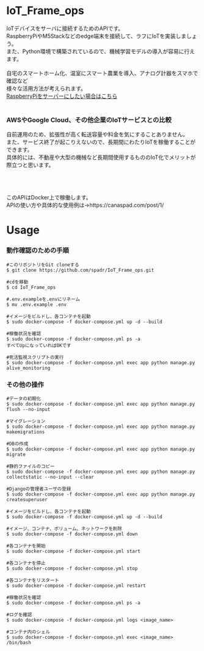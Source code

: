 # IoT_Frame_ops
IoTデバイスをサーバに接続するためのAPIです。<br>
RaspberryPiやM5Stackなどのedge端末を接続して、ラフにIoTを実装しましょう。<br>
また、Python環境で構築されているので、機械学習モデルの導入が容易に行えます。<br>
<br>
自宅のスマートホーム化、温室にスマート農業を導入、アナログ計器をスマホで確認など<br>
様々な活用方法が考えられます。<br>
[RaspberryPiをサーバーにしたい場合はこちら](https://github.com/spadr/IoT_Frame_RaspberryPi)<br>
<br>

### AWSやGoogle Cloud、その他企業のIoTサービスとの比較
自前運用のため、拡張性が高く転送容量や料金を気にすることありません。<br>
また、サービス終了が起こりえないので、長期間にわたりIoTを稼働することができます。<br>
具体的には、不動産や大型の機械など長期間使用するもののIoT化でメリットが際立つと思います。<br>

<br>
<br>
<br>
このAPIはDocker上で稼働します。<br>
APIの使い方や具体的な使用例は→https://canaspad.com/post/1/
<br>

# Usage

### 動作確認のための手順
```
#このリポジトリをGit cloneする
$ git clone https://github.com/spadr/IoT_Frame_ops.git

#cdを移動
$ cd IoT_Frame_ops

#.env.exampleを.envにリネーム
$ mv .env.example .env

#イメージをビルドし、各コンテナを起動
$ sudo docker-compose -f docker-compose.yml up -d --build

#稼働状況を確認
$ sudo docker-compose -f docker-compose.yml ps -a
すべてUpになっていればOKです

#死活監視スクリプトの実行
$ sudo docker-compose -f docker-compose.yml exec app python manage.py alive_monitoring

```
### その他の操作
```
#データの初期化
$ sudo docker-compose -f docker-compose.yml exec app python manage.py flush --no-input

#マイグレーション
$ sudo docker-compose -f docker-compose.yml exec app python manage.py makemigrations

#DBの作成
$ sudo docker-compose -f docker-compose.yml exec app python manage.py migrate

#静的ファイルのコピー
$ sudo docker-compose -f docker-compose.yml exec app python manage.py collectstatic --no-input --clear

#Djangoの管理者ユーザの登録
$ sudo docker-compose -f docker-compose.yml exec app python manage.py createsuperuser

#イメージをビルドし、各コンテナを起動
$ sudo docker-compose -f docker-compose.yml up -d --build

#イメージ、コンテナ、ボリューム、ネットワークを削除
$ sudo docker-compose -f docker-compose.yml down

#各コンテナを開始
$ sudo docker-compose -f docker-compose.yml start

#各コンテナを停止
$ sudo docker-compose -f docker-compose.yml stop

#各コンテナをリスタート
$ sudo docker-compose -f docker-compose.yml restart

#稼働状況を確認
$ sudo docker-compose -f docker-compose.yml ps -a

#ログを確認
$ sudo docker-compose -f docker-compose.yml logs <image_name>

#コンテナ内のシェル
$ sudo docker-compose -f docker-compose.yml exec <image_name> /bin/bash
```


